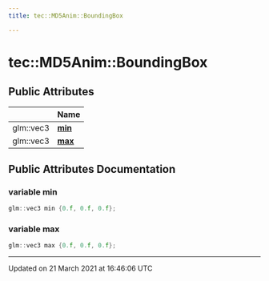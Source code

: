 ```yaml
---
title: tec::MD5Anim::BoundingBox

---
```


# tec::MD5Anim::BoundingBox



## Public Attributes

|                | Name           |
| -------------- | -------------- |
| glm::vec3 | **[min](/engine/Classes/structtec_1_1_m_d5_anim_1_1_bounding_box/#variable-min)**  |
| glm::vec3 | **[max](/engine/Classes/structtec_1_1_m_d5_anim_1_1_bounding_box/#variable-max)**  |

## Public Attributes Documentation

### variable min

```cpp
glm::vec3 min {0.f, 0.f, 0.f};
```


### variable max

```cpp
glm::vec3 max {0.f, 0.f, 0.f};
```


-------------------------------

Updated on 21 March 2021 at 16:46:06 UTC